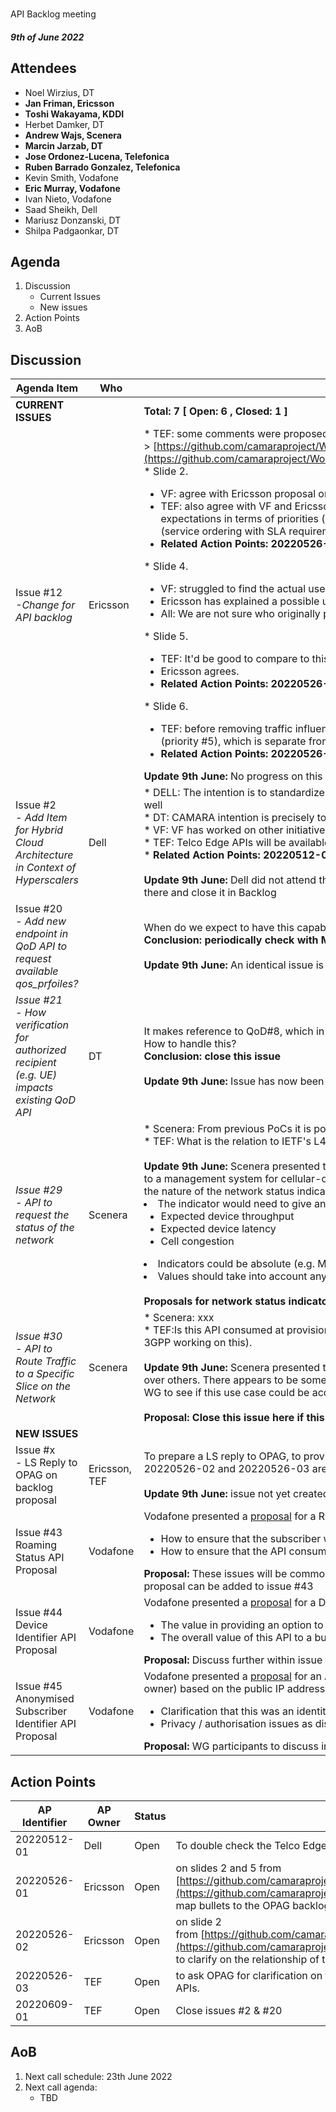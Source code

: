 #
API Backlog meeting

#### *9th of June 2022*

## Attendees

* Noel Wirzius, DT
* **Jan Friman, Ericsson**
* **Toshi Wakayama, KDDI**
* Herbet Damker, DT
* **Andrew Wajs, Scenera**
* **Marcin Jarzab, DT**
* **Jose Ordonez-Lucena, Telefonica**
* **Ruben Barrado Gonzalez, Telefonica**
* Kevin Smith, Vodafone
* **Eric Murray, Vodafone**
* Ivan Nieto, Vodafone
* Saad Sheikh, Dell
* Mariusz Donzanski, DT
* Shilpa Padgaonkar, DT

## Agenda

1. Discussion
    * Current Issues
    * New issues
2. Action Points
3. AoB

## Discussion
| Agenda Item | Who | Description |
| ----------- | --- | ----------- |
| **CURRENT ISSUES** |  | **Total: 7 [ Open: 6 , Closed: 1 ]** |
| Issue #12<br>*-Change for API backlog* | Ericsson | \* TEF: some comments were proposed in the thread. Request for updates taking into account OPAG's API backlog -> [https://github.com/camaraproject/WorkingGroups/blob/main/APIBacklog/documentation/Contributions/API%20backlog%20proposal%20for%20change.pdf](https://github.com/camaraproject/WorkingGroups/blob/main/APIBacklog/documentation/Contributions/API%20backlog%20proposal%20for%20change.pdf) <br>\* Slide 2.<br><ul><li>VF: agree with Ericsson proposal on the approach, focus more on use case driven capabilities rather than the actual technology solution (network slicing).</li><li>TEF: also agree with VF and Ericsson. TEF suggest the need to map the four bullets to the OPAG defined topics in the backlog, in order to manage expectations in terms of priorities (unrealistic to have them all ready in the same timeline). TEF also asks for clarification on the relationship of the first bullet (service ordering with SLA requirements) with the QoD API already posted in CAMARA.&nbsp;</li><li>**Related Action Points: 20220526-01, 20220526-02**</li></ul>\* Slide 4. <br><ul><li>VF: struggled to find the actual use case behind geofencing.</li><li>Ericsson has explained a possible use case.&nbsp;</li><li>All: We are not sure who originally proposed this API family.</li></ul>\* Slide 5.<br><ul><li>TEF: It'd be good to compare to this API famility to OPAG backlog, and identify matching/mis-matching.</li><li>Ericsson agrees.</li><li>**Related Action Points: 20220526-01**</li></ul>\* Slide 6.<br><ul><li>TEF: before removing traffic influence, it'd be interesting to understand what traffic influence API means for OPAG. In the OPAG backlog, traffic influence (priority #5), which is separate from Application onboarding and instance management (priority #1) and QoS management (priority #3).&nbsp;</li><li>**Related Action Points: 20220526-03**</li></ul>**Update 9th June:** No progress on this issue since meeting on 25th May|
| Issue #2<br>*\- Add Item for Hybrid Cloud Architecture in Context of Hyperscalers* | Dell | \* DELL: The intention is to standardize API's specifically service API's consumed by Edge App providers and that can be unanimously used by hyperscalers a well<br>\* DT: CAMARA intention is precisely to work on this. <br>\* VF: VF has worked on other initiatives dealing with this problem, with APIs suitable for app developers in telco edge cloud environements. <br>\* TEF: Telco Edge APIs will be available in CAMARA repository by the end of May or first week of June.<br>\* **Related Action Points: 20220512-01**<br><br>**Update 9th June:** Dell did not attend the meeting to give an update on this issue. As the EdgeCloud working group now active, suggestion is to transfer this issue there and close it in Backlog |
| Issue #20<br>*\- Add new endpoint in QoD API to request available qos\_prfoiles?* |  | When do we expect to have this capability?<br>**Conclusion: periodically check with Marcin the roadmap of this capability, and inform us when available, so the issue can be closed.**<br><br>**Update 9th June:** An identical issue is open within the QoD WG, so agreement was to close this issue here |
| *Issue #21* <br>*\- How verification for authorized recipient \(e\.g\. UE\) impacts existing QoD API* | DT | It makes reference to QoD#8, which in in turn makes reference to commonalities WS and it is tagged with 'QoD-backlog'<br>How to handle this?<br>**Conclusion: close this issue**<br><br>**Update 9th June:** Issue has now been closed |
| *Issue #29* <br>*\- API to request the status of the network* | Scenera | \* Scenera: From previous PoCs it is possible for the network to provide an indication of its congestion and performance. <br>\* TEF: What is the relation to IETF's L4S framework?<br><br>**Update 9th June:** Scenera presented the uploaded [proposal](https://github.com/camaraproject/WorkingGroups/blob/main/APIBacklog/documentation/Contributions/API%20Proposals/Network%20Status%20API.md) for a "Network Status API". Use case is clear - providing a indication of network connectivity status to a management system for cellular-connected video cameras to allow video quality optimisation. Devices would be identified by GPSI. Main discussion was on the nature of the network status indicator.<li> The indicator would need to give an indication of : <ul><li> Expected device throughput <li> Expected device latency <li> Cell congestion </ul><li> Indicators could be absolute (e.g. Mb/s, ms) or relative (e.g. good, average, poor) as appropriate <li> Values should take into account any priority that the device would get for its tarrif <br><br> **Proposals for network status indicators should be discussed within the issue itself** |
| *Issue #30*<br>*\- API to Route Traffic to a Specific Slice on the Network* | Scenera | \* Scenera: xxx<br>\* TEF:Is this API consumed at provisioning time, or can be at operation time? We need first to clarify URSP and OS supported service categories (GSMA and 3GPP working on this).<br><br>**Update 9th June:** Scenera presented the uploaded [proposal](https://github.com/camaraproject/WorkingGroups/blob/main/APIBacklog/documentation/Contributions/API%20Proposals/Selective%20Traffic%20Routing%20on%20Slice.md) for routing based on network slicing. The purpose of using slicing was to give priority to some traffic over others. There appears to be some overlap in this use case with that being considered by the QoD WG. Scenera agreed to discuss this proposal in the QoD WG to see if this use case could be accomodated by that API <br><br>**Proposal: Close this issue here if this use case can be accomodated by the QoD API**|
| **NEW ISSUES** |  |  |
| Issue #x<br>\- LS Reply to OPAG on backlog proposal | Ericsson, TEF | To prepare a LS reply to OPAG, to provide them with feedback on their CAMARA backlog proposal. This LS will be prepared once APs 20220526-01, 20220526-02 and 20220526-03 are closed. <br><br>**Update 9th June:** issue not yet created. Waiting to close action points |
| Issue #43 <br> Roaming Status API Proposal | Vodafone | Vodafone presented a [proposal](https://github.com/camaraproject/WorkingGroups/blob/main/APIBacklog/documentation/Contributions/API%20Proposals/Roaming%20Status.md) for a Roaming Status API. Main discussion was on privacy and authorisation : <ul><li> How to ensure that the subscriber whose roaming status is being reported has consented to that? <li> How to ensure that the API consumer has the right to access that information? </ul> **Proposal:** These issues will be common to many APIs, so should be considered by the Commonalities WG. Other questions and comments on the specific API proposal can be added to issue #43 |
| Issue #44 <br> Device Identifier API Proposal | Vodafone | Vodafone presented a [proposal](https://github.com/camaraproject/WorkingGroups/blob/main/APIBacklog/documentation/Contributions/API%20Proposals/Device%20Identifier.md) for a Device Identifier API based on the IMEI, which is known to the network. Main discussion was on : <ul><li> The value in providing an option to identify the device manufacturer only, rather than IMEI or IMEI TAC <li> The overall value of this API to a business case </ul> **Proposal:** Discuss further within issue #44 |
| Issue #45 <br> Anonymised Subscriber Identifier API Proposal | Vodafone | Vodafone presented a [proposal](https://github.com/camaraproject/WorkingGroups/blob/main/APIBacklog/documentation/Contributions/API%20Proposals/Anonymised%20Subscriber%20Identifier.md) for an Anonymised Subcriber Identifier API, which would provide an anonymised identifier for the connectivity subscriber (i.e. SIM owner) based on the public IP address currently alloacted to the UE using that SIM. Main discussion was on : <ul><li> Clarification that this was an identity use case and not authentication as the end user may not be the subscriber themselves (e.g. mobile routers) <li> Privacy / authorisation issues as discussed above </ul> **Proposal:** WG participants to discuss internally and add any comments or question to issue #45 |

## Action Points
| AP Identifier | AP Owner | Status | Description |
| ------------- | -------- | ------ | ----------- |
| 20220512-01 | Dell | Open | To double check the Telco Edge Cloud APIs when posted in CAMARA, and assess whether they meet the expectations and goals captured in issue #2. |
| 20220526-01 | Ericsson | Open | on slides 2 and 5 from [https://github.com/camaraproject/WorkingGroups/blob/main/APIBacklog/documentation/Contributions/API%20backlog%20proposal%20for%20change.pdf](https://github.com/camaraproject/WorkingGroups/blob/main/APIBacklog/documentation/Contributions/API%20backlog%20proposal%20for%20change.pdf), to map bullets to the OPAG backlog topics, to align CAMARA-OPAG work. |
| 20220526-02 | Ericsson | Open | on slide 2 from [https://github.com/camaraproject/WorkingGroups/blob/main/APIBacklog/documentation/Contributions/API%20backlog%20proposal%20for%20change.pdf](https://github.com/camaraproject/WorkingGroups/blob/main/APIBacklog/documentation/Contributions/API%20backlog%20proposal%20for%20change.pdf) from to clarify on the relationship of the first bullet (service ordering with SLA requirements) with the QoD API already posted in CAMARA.  |
| 20220526-03 | TEF | Open | to ask OPAG for clarification on the differences between traffic influence and QoS management, and the relationship between traffic influence and the Telco edge APIs. |
| 20220609-01 | TEF | Open | Close issues #2 & #20 |

## AoB
1. Next call schedule: 23th June 2022
2. Next call agenda: 
    *  TBD
